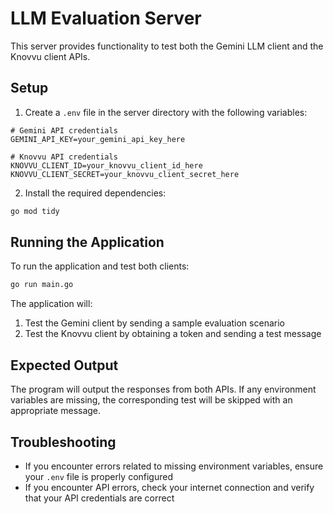 # LLM Evaluation Server

This server provides functionality to test both the Gemini LLM client and the Knovvu client APIs.

## Setup

1. Create a `.env` file in the server directory with the following variables:

```
# Gemini API credentials
GEMINI_API_KEY=your_gemini_api_key_here

# Knovvu API credentials
KNOVVU_CLIENT_ID=your_knovvu_client_id_here
KNOVVU_CLIENT_SECRET=your_knovvu_client_secret_here
```

2. Install the required dependencies:

```bash
go mod tidy
```

## Running the Application

To run the application and test both clients:

```bash
go run main.go
```

The application will:
1. Test the Gemini client by sending a sample evaluation scenario
2. Test the Knovvu client by obtaining a token and sending a test message

## Expected Output

The program will output the responses from both APIs. If any environment variables are missing, the corresponding test will be skipped with an appropriate message.

## Troubleshooting

- If you encounter errors related to missing environment variables, ensure your `.env` file is properly configured
- If you encounter API errors, check your internet connection and verify that your API credentials are correct